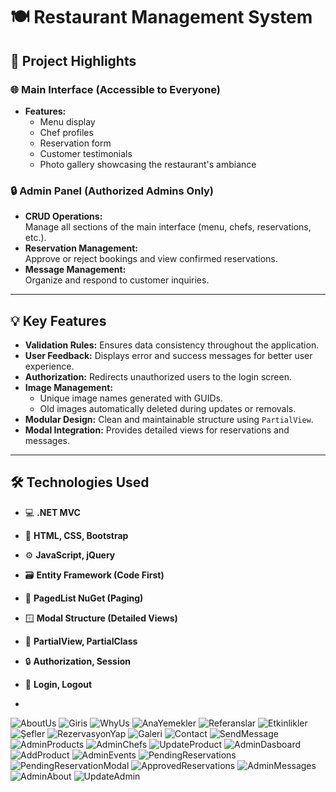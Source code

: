 # 🍽️ Restaurant Management System

## 🌟 Project Highlights

### 🌐 Main Interface (Accessible to Everyone)
- **Features:**
  - Menu display  
  - Chef profiles  
  - Reservation form  
  - Customer testimonials  
  - Photo gallery showcasing the restaurant's ambiance  

### 🔒 Admin Panel (Authorized Admins Only)
- **CRUD Operations:**  
  Manage all sections of the main interface (menu, chefs, reservations, etc.).  
- **Reservation Management:**  
  Approve or reject bookings and view confirmed reservations.  
- **Message Management:**  
  Organize and respond to customer inquiries.  

---

## 💡 Key Features
- **Validation Rules:** Ensures data consistency throughout the application.  
- **User Feedback:** Displays error and success messages for better user experience.  
- **Authorization:** Redirects unauthorized users to the login screen.  
- **Image Management:**  
  - Unique image names generated with GUIDs.  
  - Old images automatically deleted during updates or removals.  
- **Modular Design:** Clean and maintainable structure using `PartialView`.  
- **Modal Integration:** Provides detailed views for reservations and messages.  

---

## 🛠️ Technologies Used
- 💻 **.NET MVC**  
- 🎨 **HTML, CSS, Bootstrap**  
- ⚙️ **JavaScript, jQuery**  
- 🗃️ **Entity Framework (Code First)**  
- 📄 **PagedList NuGet (Paging)**  
- 🪟 **Modal Structure (Detailed Views)**  
- 🧩 **PartialView, PartialClass**  
- 🔒 **Authorization, Session**  
- 🔑 **Login, Logout**

- 
![AboutUs](https://github.com/user-attachments/assets/0af5d8b4-54a9-481a-b22f-b4b83d6028fa)
![Giris](https://github.com/user-attachments/assets/a626ac73-f33e-4230-b510-dc49a97395ab)
![WhyUs](https://github.com/user-attachments/assets/1f0e652b-b98f-43ed-ac9c-c6f3c1ef9ae2)
![AnaYemekler](https://github.com/user-attachments/assets/936d56da-5661-4ad0-a3bb-b11b795bc29a)
![Referanslar](https://github.com/user-attachments/assets/644cd36c-1075-4c17-9254-0f5098511e5b)
![Etkinlikler](https://github.com/user-attachments/assets/457eb742-d289-49ec-8a98-65400cd6fefc)
![Şefler](https://github.com/user-attachments/assets/ff0cda8b-c5c3-43b6-8d3c-03f59c8bd325)
![RezervasyonYap](https://github.com/user-attachments/assets/9bf12308-2b24-4873-b217-22a74f601535)
![Galeri](https://github.com/user-attachments/assets/120cf320-0896-419a-8c72-2743f31d0d33)
![Contact](https://github.com/user-attachments/assets/b0d68286-973b-42d9-838c-e65b1542c120)
![SendMessage](https://github.com/user-attachments/assets/1c5d8ef0-f745-459e-8137-17f1d75b6faf)
![AdminProducts](https://github.com/user-attachments/assets/812c114f-2a48-4af8-86ea-da0b28d7205c)
![AdminChefs](https://github.com/user-attachments/assets/61ef638c-30e9-4a00-a4ce-c8eaf3aac48c)
![UpdateProduct](https://github.com/user-attachments/assets/503a0209-8031-4f94-bd0b-5dbb6ce3ff94)
![AdminDasboard](https://github.com/user-attachments/assets/5fcbb985-7706-42d8-a007-65c7a11d3f58)
![AddProduct](https://github.com/user-attachments/assets/0ae02c33-a3c5-47e2-8321-9f18bc76c9dd)
![AdminEvents](https://github.com/user-attachments/assets/df75cb04-3b66-48ec-8c6c-31ca850ba5e8)
![PendingReservations](https://github.com/user-attachments/assets/cd39133e-0c3c-417c-af0a-33063a9bfac2)
![PendingReservationModal](https://github.com/user-attachments/assets/c2daefbd-51ee-4621-9129-b3454867eb5b)
![ApprovedReservations](https://github.com/user-attachments/assets/8dc87717-3bc2-4149-baf0-3940a1294749)
![AdminMessages](https://github.com/user-attachments/assets/9fa9055b-560f-4c24-9fe6-9d7cd4d3e19a)
![AdminAbout](https://github.com/user-attachments/assets/a19cee87-ba22-41cd-8dba-b16969a556f2)
![UpdateAdmin](https://github.com/user-attachments/assets/3648b8e5-f5d6-496d-8212-0f94ce73f272)
